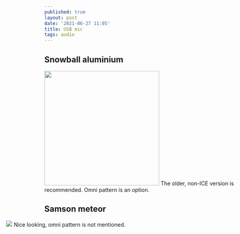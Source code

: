 ```yaml
---
published: true
layout: post
date: '2021-06-27 11:05'
title: USB mic
tags: audio 
---
```

## Snowball aluminium  
<img src="https://images.weserv.nl/?url=https://i.imgur.com/pDueCW6.png#anapH3OfgO8WFZC" style="mix-blend-mode: multiply; width: 300px;">  
The older, non-ICE version is recommended.  
Omni pattern is an option.

## Samson meteor  
<img src="https://images.weserv.nl/?url=https://i.imgur.com/MFdoCMj.png" style="mix-blend-mode: multiply; margin-left: -100px;">  
Nice looking, omni pattern is not mentioned.
